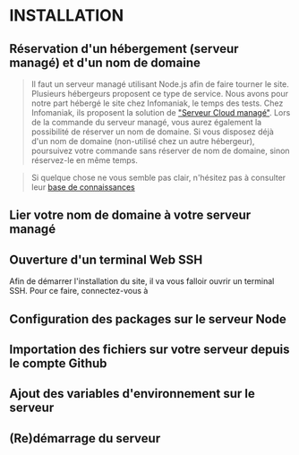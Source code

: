 # INSTALLATION

## Réservation d'un hébergement (serveur managé) et d'un nom de domaine

> Il faut un serveur managé utilisant Node.js afin de faire tourner le site.
> Plusieurs hébergeurs proposent ce type de service.
> Nous avons pour notre part hébergé le site chez Infomaniak, le temps des tests.
> Chez Infomaniak, ils proposent la solution de ["Serveur Cloud managé"](https://shop.infomaniak.com/order/select/vps_only).
> Lors de la commande du serveur managé, vous aurez également la possibilité de réserver un nom de domaine.
> Si vous disposez déjà d'un nom de domaine (non-utilisé chez un autre hébergeur), poursuivez votre commande sans réserver de nom de domaine, sinon réservez-le en même temps.

> Si quelque chose ne vous semble pas clair, n'hésitez pas à consulter leur [base de connaissances](https://www.infomaniak.com/fr/support/faq/admin2)

## Lier votre nom de domaine à votre serveur managé

## Ouverture d'un terminal Web SSH

Afin de démarrer l'installation du site, il va vous falloir ouvrir un terminal SSH.
Pour ce faire, connectez-vous à

## Configuration des packages sur le serveur Node

## Importation des fichiers sur votre serveur depuis le compte Github

## Ajout des variables d'environnement sur le serveur

## (Re)démarrage du serveur

